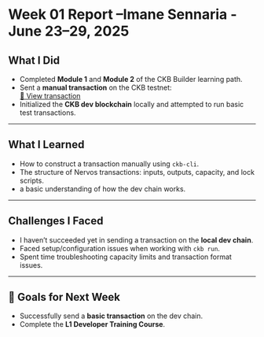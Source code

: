 # Week 01 Report –Imane Sennaria - June 23–29, 2025  


## What I Did
- Completed **Module 1** and **Module 2** of the CKB Builder learning path.
- Sent a **manual transaction** on the CKB testnet:  
  [🔗 View transaction](https://testnet.explorer.nervos.org/transaction/0xe12877ebd2c3c364dc46c5c992bcfaf4fee33fa13eebdf82c591fc9825aab769)
- Initialized the **CKB dev blockchain** locally and attempted to run basic test transactions.

---

##  What I Learned
- How to construct a transaction manually using `ckb-cli`.
- The structure of Nervos transactions: inputs, outputs, capacity, and lock scripts.
- a basic understanding of how the dev chain works.

---

## Challenges I Faced
- I haven’t succeeded yet in sending a transaction on the **local dev chain**.
- Faced setup/configuration issues when working with `ckb run`.
- Spent time troubleshooting capacity limits and transaction format issues.

---

## 🎯 Goals for Next Week
- Successfully send a **basic transaction** on the dev chain.
- Complete the **L1 Developer Training Course**.
